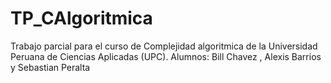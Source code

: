 # TP_CAlgoritmica
Trabajo parcial para el curso de Complejidad algoritmica de la Universidad Peruana de Ciencias Aplicadas (UPC). Alumnos: Bill Chavez , Alexis Barrios y Sebastian Peralta
